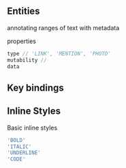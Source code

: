 ## Entities
annotating ranges of text with metadata

properties
```js
type // 'LINK', 'MENTION', 'PHOTO'
mutability //
data
```

## Key bindings

## Inline Styles
Basic inline styles
```js
'BOLD'
'ITALIC'
'UNDERLINE'
'CODE'
```
